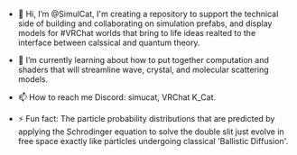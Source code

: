 - 👋 Hi, I’m @SimulCat, I'm creating a repository to support the technical side of building and collaborating on simulation prefabs, and display models for #VRChat worlds that bring to life ideas realted to the interface between calssical and quantum theory. 
- 🌱 I’m currently learning about how to put together computation and shaders that will streamline wave, crystal, and molecular scattering models.

- 📫 How to reach me Discord: simucat, VRChat K_Cat.
- ⚡ Fun fact: The particle probability distributions that are predicted by applying the Schrodinger equation to solve the double slit just evolve in free space exactly like particles undergoing classical 'Ballistic Diffusion'.

<!---
SimulCat/SimulCat is a ✨ special ✨ repository because its `README.md` (this file) appears on your GitHub profile.
You can click the Preview link to take a look at your changes.
--->
